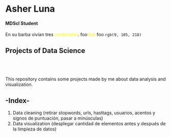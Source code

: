 # Asher Luna
#### MDScI Student
En su barba vivían tres <span style="color:yellow">cardenales</span>.
foo <font color='yellow'>bar</font> foo
`rgb(9, 105, 218)`


## Projects of Data Science
<br>
<br>
<br>
This repository contains some projects made by me about data analysis and visualization.

## -Index-
1. Data cleaning (retirar stopwords, urls, hasttags, usuarios, acentos y signos de puntuación, pasar a minúsculas)
2. Data visualization (desplegar cantidad de elementos antes y después de la limpieza de datos)
